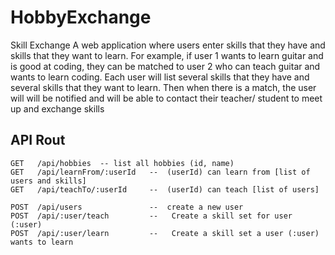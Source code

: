 # HobbyExchange
Skill Exchange A web application where users enter skills that they have and skills that they want to learn.  For example, if user 1 wants to learn guitar and is good at coding, they can be matched to user 2 who can teach guitar and wants to learn coding.    Each user will list several skills that they have and several skills that they want to learn.   Then when there is a match, the user will will be notified and will be able to contact their teacher/ student to meet up and exchange skills


## API Rout
```
GET   /api/hobbies  -- list all hobbies (id, name)
GET   /api/learnFrom/:userId   --  (userId) can learn from [list of users and skills]
GET   /api/teachTo/:userId     --  (userId) can teach [list of users] 

POST  /api/users               --  create a new user
POST  /api/:user/teach         --   Create a skill set for user (:user)
POST  /api/:user/learn         --   Create a skill set a user (:user) wants to learn
```